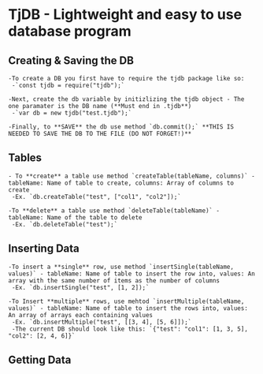 # TjDB - Lightweight and easy to use database program

## Creating & Saving the DB
	-To create a DB you first have to require the tjdb package like so:
	 -`const tjdb = require("tjdb");`

	-Next, create the db variable by initizlizing the tjdb object - The one paramater is the DB name (**Must end in .tjdb**)
	 -`var db = new tjdb("test.tjdb");`

	-Finally, to **SAVE** the db use method `db.commit();` **THIS IS NEEDED TO SAVE THE DB TO THE FILE (DO NOT FORGET!)**
## Tables
	- To **create** a table use method `createTable(tableName, columns)` - tableName: Name of table to create, columns: Array of columns to create
	 -Ex. `db.createTable("test", ["col1", "col2"]);`

	-To **delete** a table use method `deleteTable(tableName)` - tableName: Name of the table to delete
	 -Ex. `db.deleteTable("test");`

## Inserting Data
	-To insert a **single** row, use method `insertSingle(tableName, values)` - tableName: Name of table to insert the row into, values: An array with the same number of items as the number of columns
	 -Ex. `db.insertSingle("test", [1, 2]);`

	-To Insert **multiple** rows, use mehtod `insertMultiple(tableName, values)` - tableName: Name of table to insert the rows into, values: An array of arrays each containing values
	 -Ex. `db.insertMultiple("test", [[3, 4], [5, 6]]);`
	 -The current DB should look like this: `{"test": "col1": [1, 3, 5], "col2": [2, 4, 6]}`

## Getting Data
	